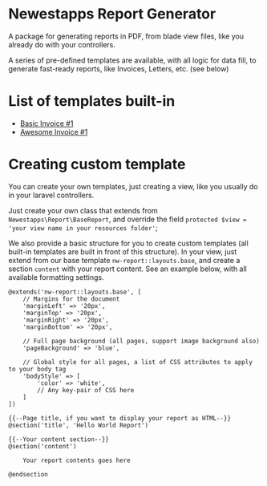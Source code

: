 # Newestapps Report Generator

A package for generating reports in PDF, from blade view files, like you already do with your controllers.

A series of pre-defined templates are available, with all logic for data fill, to generate fast-ready reports, like Invoices, Letters, etc. (see below)

# List of templates built-in

- [Basic Invoice #1](docs/basic-invoice-1.md)
- [Awesome Invoice #1](docs/awesome-invoice-1.md)

# Creating custom template

You can create your own templates, just creating a view, like you usually do in your laravel controllers. 

Just create your own class that extends from `Newestapps\Report\BaseReport`, and override the field `protected $view = 'your view name in your resources folder'`;

We also provide a basic structure for you to create custom templates (all built-in templates are built in front of this structure). In your view, just extend from our base template `nw-report::layouts.base`, and create a section `content` with your report content. See an example below, with all available formatting settings.

```blade
@extends('nw-report::layouts.base', [
    // Margins for the document
    'marginLeft' => '20px',
    'marginTop' => '20px',
    'marginRight' => '20px',
    'marginBottom' => '20px',
    
    // Full page background (all pages, support image background also)
    'pageBackground' => 'blue',
    
    // Global style for all pages, a list of CSS attributes to apply to your body tag
    'bodyStyle' => [
        'color' => 'white',
        // Any key-pair of CSS here
    ]
])

{{--Page title, if you want to display your report as HTML--}}
@section('title', 'Hello World Report')

{{--Your content section--}}
@section('content')

    Your report contents goes here

@endsection
```